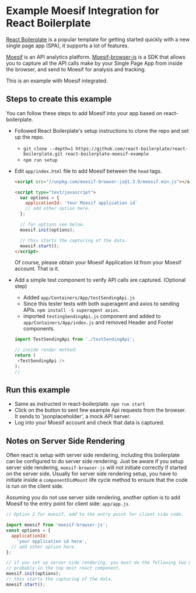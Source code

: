 
# Example Moesif Integration for React Boilerplate

[React Boilerplate](https://github.com/react-boilerplate/react-boilerplate) is a popular template for getting started quickly with a new
single page app (SPA), it supports a lot of features.

[Moesif](https://www.moesif.com) is an API analytics platform. [Moesif-browser-js](https://github.com/Moesif/moesif-browser-js) is a SDK that
allows you to capture all the API calls make by your Single Page App from inside the browser, and send to Moesif for analysis and tracking.

This is an example with Moesif integrated.

## Steps to create this example

You can follow these steps to add Moesif into your app based on react-boilerplate.

- Followed React Boilerplate's setup instructions to clone the repo and set up the repo.
  - `git clone --depth=1 https://github.com/react-boilerplate/react-boilerplate.git react-boilerplate-moesif-example`
  - `npm run setup`
- Edit `app/index.html` file to add Moesif between the `head` tags.
  ```html
  <script src="//unpkg.com/moesif-browser-js@1.3.0/moesif.min.js"></script>

  <script type="text/javascript">
    var options = {
      applicationId: 'Your Moesif application id`
      // add other option here.
    };

    // for options see below.
    moesif.init(options);

    // this starts the capturing of the data.
    moesif.start();
  </script>

  ```
  Of course, please obtain your Moesif Application Id from your Moesif account.
  That is it.

- Add a simple test component to verify API calls are captured. (Optional step)
  - Added `app/Containers/App/testSendingApi.js`
  - Since this tester tests with both superagent and axios to sending APIs. `npm install -S superagent axios`.
  - imported `testingSendingApi.js` component and added to `app/Containers/App/index.js` and removed Header and Footer components.
  ```javascript
  import TestSendingApi from './testSendingApi';

  // inside render method:
  return (
   <TestSendingApi />
  );
  //
  ```


## Run this example

- Same as instructed in react-boilerplate. `npm run start`
- Click on the button to sent few example Api requests from the browser. It sends to 'jsonplaceholder', a mock API server.
- Log into your Moesif account and check that data is captured.

## Notes on Server Side Rendering

Often react is setup with server side rendering, including this boilerplate can be configured to do server side rendering. Just
be aware if you setup server side rendering, `moesif-browser-js` will not initiate correctly if started on the server side.
Usually for server side rendering setup, you have to initiate inside a `componentDidMount` life cycle method to ensure that the
code is run on the client side.

Assuming you do not use server side rendering, another option is to add Moesif to the entry point for client side: `app/app.js`.

```javascript
// Option 2 for moesif, add to the entry point for client side code.

import moesif from 'moesif-browser-js';
const options = {
  applicationId:
    'your application id here',
  // add other option here.
};

// if you set up server side rendering, you must do the following two method inside a componentDidMount lifecyle method.
// probably in the top most react component.
moesif.init(options);
// this starts the capturing of the data.
moesif.start();
```
